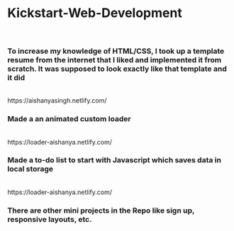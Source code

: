 # Kickstart-Web-Development
<br>
<h3> To increase my knowledge of HTML/CSS, I took up a template resume from the internet that I liked and implemented it from scratch. It was supposed to look exactly like that template and it did </h3>
<br>
https://aishanyasingh.netlify.com/
<br>
<h3> Made a an animated custom loader </h3>
<br>
https://loader-aishanya.netlify.com/
<br>
<h3> Made a to-do list to start with Javascript which saves data in local storage </h3>
<br>
https://loader-aishanya.netlify.com/
<br>
<h3> There are other mini projects in the Repo like sign up, responsive layouts, etc.</h3>

